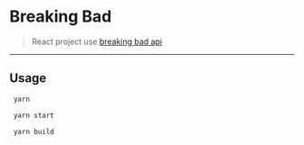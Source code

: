 # Breaking Bad
> React project use [breaking bad api](https://breakingbadapi.com/documentation)

---
## Usage
```bash
 yarn

 yarn start

 yarn build
```

